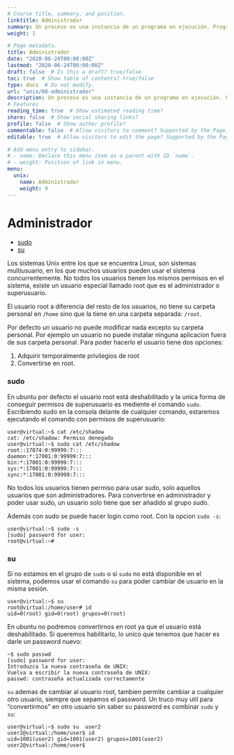 ```yaml
---
# Course title, summary, and position.
linktitle: Administrador
summary: Un proceso es una instancia de un programa en ejecución. Programas y procesos son entidades distintas.
weight: 1

# Page metadata.
title: Administrador
date: "2020-06-24T00:00:00Z"
lastmod: "2020-06-24T00:00:00Z"
draft: false  # Is this a draft? true/false
toc: true  # Show table of contents? true/false
type: docs  # Do not modify.
url: "unix/08-administrador"
description: Un proceso es una instancia de un programa en ejecución. Programas y procesos son entidades distintas.
# Features
reading_time: true  # Show estimated reading time?
share: false  # Show social sharing links?
profile: false  # Show author profile?
commentable: false  # Allow visitors to comment? Supported by the Page, Post, and Docs content types.
editable: true  # Allow visitors to edit the page? Supported by the Page, Post, and Docs content types.

# Add menu entry to sidebar.
# - name: Declare this menu item as a parent with ID `name`.
# - weight: Position of link in menu.
menu:
  unix:
    name: Administrador
    weight: 9
---
```



# Administrador

- [sudo](https://bioinf.comav.upv.es/courses/unix/administrador.html#sudo)
- [su](https://bioinf.comav.upv.es/courses/unix/administrador.html#su)

Los sistemas Unix entre los que se encuentra Linux, son sistemas  multiusuario, en los que muchos usuarios pueden usar el sistema  concurrentemente. No todos los usuarios tienen los mismos permisos en el sistema, existe un usuario especial llamado root que es el  administrador o superusuario.

El usuario root a diferencia del resto de los usuarios, no tiene su carpeta personal en `/home` sino que la tiene en una carpeta separada: `/root`.

Por defecto un usuario no puede modificar nada excepto su carpeta  personal. Por ejemplo un usuario no puede instalar ninguna aplicacion  fuera de sus carpeta personal. Para poder hacerlo el usuario tiene dos  opciones:

1. Adquirir temporalmente privilegios de root
2. Convertirse en root.

### sudo

En ubuntu por defecto el usuario root está deshabilitado y la unica  forma de conseguir permisos de superusuario es mediente el comando `sudo`. Escribiendo sudo en la consola delante de cualquier comando, estaremos ejecutando el comando con permisos de superusuario:

```
user@virtual:~$ cat /etc/shadow
cat: /etc/shadow: Permiso denegado
user@virtual:~$ sudo cat /etc/shadow
root::17074:0:99999:7:::
daemon:*:17001:0:99999:7:::
bin:*:17001:0:99999:7:::
sys:*:17001:0:99999:7:::
sync:*:17001:0:99999:7:::
```

No todos los usuarios tienen permiso para usar sudo, solo aquellos  usuarios que son administradores. Para convertirse en administrador y  poder usar sudo, un usuario solo tiene que ser añadido al grupo sudo.

Además con sudo se puede hacer login como root. Con la opcion `sudo -s`:

```
user@virtual:~$ sudo -s
[sudo] password for user:
root@virtual:~#
```

### su

Si no estamos en el grupo de `sudo` o si `sudo` no está disponible en el sistema, podemos usar el comando `su` para poder cambiar de usuario en la misma sesión.

```
user@virtual:~$ su
root@virtual:/home/user# id
uid=0(root) gid=0(root) grupos=0(root)
```

En ubuntu no podremos convertirnos en root ya que el usuario está  deshabilitado. Si queremos habilitarlo, lo unico que tenemos que hacer  es darle un password nuevo:

```
~$ sudo passwd
[sudo] password for user:
Introduzca la nueva contraseña de UNIX:
Vuelva a escribir la nueva contraseña de UNIX:
passwd: contraseña actualizada correctamente
```

`su` ademas de cambiar al  usuario root, tambien permite cambiar a cualquier otro usuario, siempre  que sepamos el password. Un truco muy util para “convertirmos” en otro  usuario sin saber su password es combinar `sudo` y `su`:

```
user@virtual:~$ sudo su  user2
user2@virtual:/home/user$ id
uid=1001(user2) gid=1001(user2) grupos=1001(user2)
user2@virtual:/home/user$
```